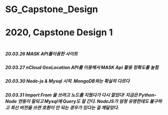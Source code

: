 # SG_Capstone_Design
<h1>2020, Capstone Design 1<h1>

<h5>20.03.26 MASK API를이용한 사이트</h5>
<h5>20.03.27 nCloud GeoLocation API를 이용해서 MASK Api 활용 정확도를 높힘</h5>
<h5>20.03.30 Node-js & Mysql 시작. MongoDB와는 확실히 다르다</h5>
<h5>20.03.31 Import From 을 쓰려고 노드를 지웠다가 다시 깔았다! 지금은 Python-Node 연동이 잘되고 Mysql에 Query도 잘 간다. NodeJS가 엄청 유명한데도 불구하고 최신 버전을 쓰면 호환이 안 되는 경우가 있다는 걸 깨달았다. </h5>
